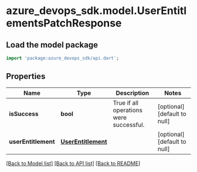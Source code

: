 # azure_devops_sdk.model.UserEntitlementsPatchResponse

## Load the model package
```dart
import 'package:azure_devops_sdk/api.dart';
```

## Properties
Name | Type | Description | Notes
------------ | ------------- | ------------- | -------------
**isSuccess** | **bool** | True if all operations were successful. | [optional] [default to null]
**userEntitlement** | [**UserEntitlement**](UserEntitlement.md) |  | [optional] [default to null]

[[Back to Model list]](../README.md#documentation-for-models) [[Back to API list]](../README.md#documentation-for-api-endpoints) [[Back to README]](../README.md)


